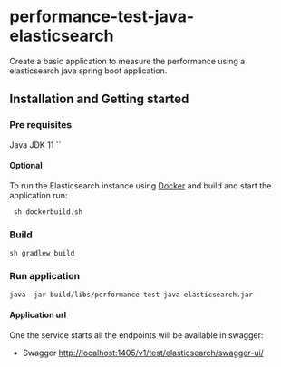 # performance-test-java-elasticsearch
Create a basic application to measure the performance using a elasticsearch java spring boot application.

## Installation and Getting started

### Pre requisites
Java JDK 11 ``

#### Optional
To run the Elasticsearch instance using [Docker](https://docs.docker.com) and build and start the application run:
```shell script
 sh dockerbuild.sh 
```

### Build 
```shell script
sh gradlew build
```

### Run application 
```shell script
java -jar build/libs/performance-test-java-elasticsearch.jar
``` 

#### Application url ####
One the service starts all the endpoints will be available in swagger:
 
 - Swagger [http://localhost:1405/v1/test/elasticsearch/swagger-ui/](http://localhost:1405/v1/test/elasticsearch/swagger-ui/)